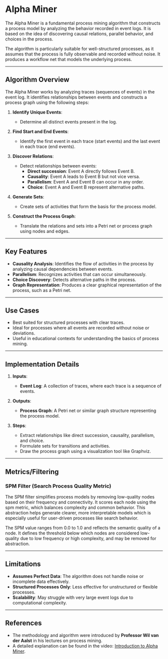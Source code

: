 # Alpha Miner

The Alpha Miner is a fundamental process mining algorithm that constructs a process model by analyzing the behavior recorded in event logs. It is based on the idea of discovering causal relations, parallel behavior, and choices in the process.

The algorithm is particularly suitable for well-structured processes, as it assumes that the process is fully observable and recorded without noise. It produces a workflow net that models the underlying process.

---

## Algorithm Overview

The Alpha Miner works by analyzing traces (sequences of events) in the event log. It identifies relationships between events and constructs a process graph using the following steps:

1. **Identify Unique Events**:
   
   - Determine all distinct events present in the log.

2. **Find Start and End Events**:
   
   - Identify the first event in each trace (start events) and the last event in each trace (end events).

3. **Discover Relations**:
   
   - Detect relationships between events:
     - **Direct succession**: Event A directly follows Event B.
     - **Causality**: Event A leads to Event B but not vice versa.
     - **Parallelism**: Event A and Event B can occur in any order.
     - **Choice**: Event A and Event B represent alternative paths.

4. **Generate Sets**:
   
   - Create sets of activities that form the basis for the process model.

5. **Construct the Process Graph**:
   
   - Translate the relations and sets into a Petri net or process graph using nodes and edges.

---

## Key Features

- **Causality Analysis**: Identifies the flow of activities in the process by analyzing causal dependencies between events.
- **Parallelism**: Recognizes activities that can occur simultaneously.
- **Choice Discovery**: Detects alternative paths in the process.
- **Graph Representation**: Produces a clear graphical representation of the process, such as a Petri net.

---

## Use Cases

- Best suited for structured processes with clear traces.
- Ideal for processes where all events are recorded without noise or deviations.
- Useful in educational contexts for understanding the basics of process mining.

---

## Implementation Details

1. **Inputs**:
   
   - **Event Log**: A collection of traces, where each trace is a sequence of events.

2. **Outputs**:
   
   - **Process Graph**: A Petri net or similar graph structure representing the process model.

3. **Steps**:
   
   - Extract relationships like direct succession, causality, parallelism, and choice.
   - Formulate sets for transitions and activities.
   - Draw the process graph using a visualization tool like Graphviz.

---

## Metrics/Filtering
### SPM Filter (Search Process Quality Metric)
The SPM filter simplifies process models by removing low-quality nodes based on their frequency and connectivity. It scores each node using the spm metric, which balances complexity and common behavior. This abstraction helps generate clearer, more interpretable models which is especially useful for user-driven processes like search behavior.

The SPM value ranges from 0.0 to 1.0 and reflects the semantic quality of a node. It defines the threshold below which nodes are considered low-quality due to low frequency or high complexity, and may be removed for abstraction.

---

## Limitations

- **Assumes Perfect Data**: The algorithm does not handle noise or incomplete data effectively.
- **Structured Processes Only**: Less effective for unstructured or flexible processes.
- **Scalability**: May struggle with very large event logs due to computational complexity.

---

## References

- The methodology and algorithm were introduced by **Professor Wil van der Aalst** in his lectures on process mining.
- A detailed explanation can be found in the video: [Introduction to Alpha Miner](https://www.youtube.com/watch?v=ATBEEEDxHTQ).
